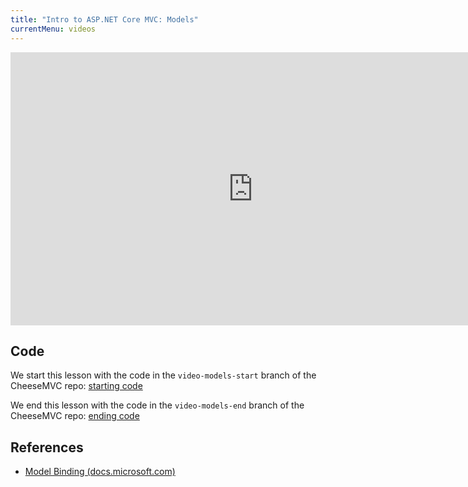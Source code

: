 ```yaml
---
title: "Intro to ASP.NET Core MVC: Models"
currentMenu: videos
---
```


<div class="youtube-wrapper"><iframe width="776" height="437" src="https://www.youtube-nocookie.com/embed/zT_-KKlAoek?rel=0" frameborder="0" allowfullscreen></iframe></div>

## Code

We start this lesson with the code in the `video-models-start` branch of the CheeseMVC repo: [starting code](https://github.com/LaunchCodeEducation/CheeseMVC/tree/video-models-start)

We end this lesson with the code in the `video-models-end` branch of the CheeseMVC repo: [ending code](https://github.com/LaunchCodeEducation/CheeseMVC/tree/video-models-end)

## References

- [Model Binding (docs.microsoft.com)](https://docs.microsoft.com/en-us/aspnet/core/mvc/models/model-binding)
